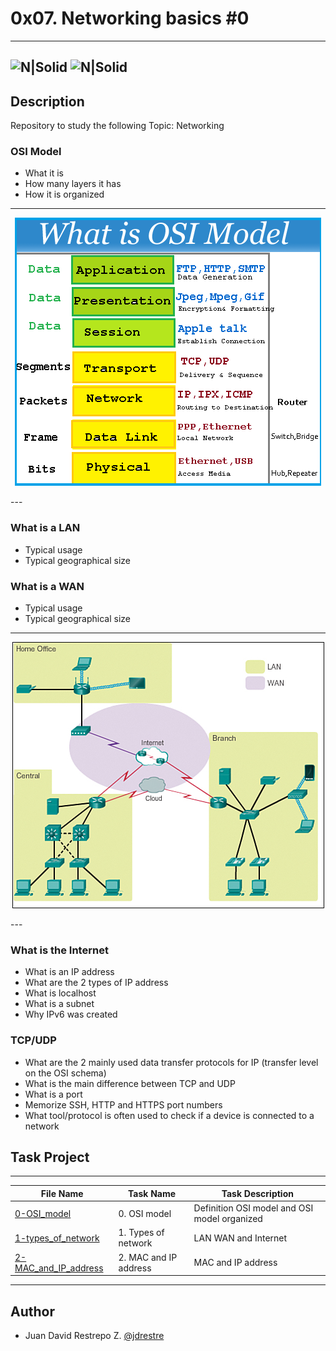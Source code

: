 # 0x07. Networking basics #0
---
![N|Solid](https://www.holbertonschool.com/holberton-logo.png) ![N|Solid](https://intranet.hbtn.io/assets/holberton-logo-coral-27055cb2f875eb10bf3b3942e52a24581bc0667695bdc856d4f08b469b678000.png)
---

## Description
Repository to study the following Topic: Networking

### OSI Model
- What it is
- How many layers it has
- How it is organized

---
<p align="center">
  <img src="https://github.com/jdrestre/holberton-system_engineering-devops/blob/master/0x07-networking_basics/pic_study/what%20is%20OSI%20model.png">
</p>
---

### What is a LAN
- Typical usage
- Typical geographical size

### What is a WAN
- Typical usage
- Typical geographical size

---
<p align="center">
  <img src="https://github.com/jdrestre/holberton-system_engineering-devops/blob/master/0x07-networking_basics/pic_study/LAN%20and%20WAN.jpg">
</p>
---

### What is the Internet
- What is an IP address
- What are the 2 types of IP address
- What is localhost
- What is a subnet
- Why IPv6 was created

### TCP/UDP
- What are the 2 mainly used data transfer protocols for IP (transfer level on the OSI schema)
- What is the main difference between TCP and UDP
- What is a port
- Memorize SSH, HTTP and HTTPS port numbers
- What tool/protocol is often used to check if a device is connected to a network


## Task Project
---
File Name|Task Name|Task Description
---|---|---
[0-OSI_model](https://github.com/jdrestre/holberton-system_engineering-devops/tree/master/0x07-networking_basics/0-OSI_model)|0. OSI model|Definition OSI model and OSI model organized
[1-types_of_network](https://github.com/jdrestre/holberton-system_engineering-devops/tree/master/0x07-networking_basics/1-types_of_network)|1. Types of network|LAN WAN and Internet
[2-MAC_and_IP_address](https://github.com/jdrestre/holberton-system_engineering-devops/tree/master/0x07-networking_basics/2-MAC_and_IP_address)|2. MAC and IP address|MAC and IP address



---
## Author

- Juan David Restrepo Z. [@jdrestre](https://twitter.com/jdrestre)
